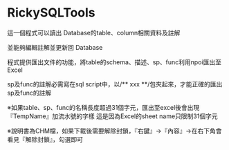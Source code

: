 # RickySQLTools
  
  這一個程式可以讀出 Database的table、column相關資料及註解
  
  並能夠編輯註解並更新回 Database
  
  程式提供匯出文件的功能，將table的schema、描述、sp、func利用npoi匯出至Excel
  
  sp及func的註解必需寫在sql script中，以/** xxx **/包夾起來，才能正確的匯出sp及func的註解
  
  ※如果table、sp、func的名稱長度超過31個字元，匯出至excel後會出現『TempName』加流水號的字樣
   這是因為Excel的sheet name只限制31個字元
  
  ※說明書為CHM檔，如果下載後需要解除封鎖，『右鍵』→『內容』→在右下角會看見『解除封鎖』，勾選即可
  
